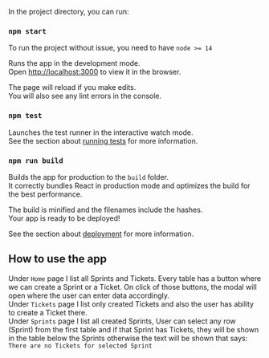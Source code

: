 In the project directory, you can run:

### `npm start`

To run the project without issue, you need to have `node >= 14`

Runs the app in the development mode.\
Open [http://localhost:3000](http://localhost:3000) to view it in the browser.

The page will reload if you make edits.\
You will also see any lint errors in the console.

### `npm test`

Launches the test runner in the interactive watch mode.\
See the section about [running tests](https://facebook.github.io/create-react-app/docs/running-tests) for more information.

### `npm run build`

Builds the app for production to the `build` folder.\
It correctly bundles React in production mode and optimizes the build for the best performance.

The build is minified and the filenames include the hashes.\
Your app is ready to be deployed!

See the section about [deployment](https://facebook.github.io/create-react-app/docs/deployment) for more information.

## How to use the app
Under `Home` page I list all Sprints and Tickets. 
Every table has a button where we can create a Sprint or a Ticket. 
On click of those buttons, the modal will open where the user can enter data accordingly.<br/>
Under `Tickets` page I list only created Tickets and also the user has ability to create a Ticket there. <br/>
Under `Sprints` page I list all created Sprints, User can select any row (Sprint) from the first table and if that Sprint has Tickets, they will be shown in the table below the Sprints otherwise the text will be shown that says: `There are no Tickets for selected Sprint`